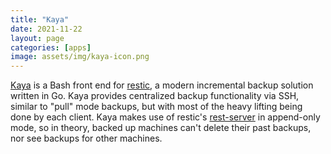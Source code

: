 ```yaml
---
title: "Kaya"
date: 2021-11-22
layout: page
categories: [apps]
image: assets/img/kaya-icon.png
---
```


[Kaya](https://codeberg.org/leaf-node/kaya) is a Bash front end for
[restic](https://github.com/restic/restic), a modern incremental backup
solution written in Go. Kaya provides centralized backup functionality via SSH,
similar to "pull" mode backups, but with most of the heavy lifting being done
by each client. Kaya makes use of restic's
[rest-server](https://github.com/restic/rest-server) in append-only mode, so in
theory, backed up machines can't delete their past backups, nor see backups for
other machines.
